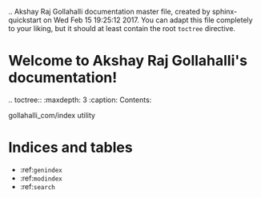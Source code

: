 .. Akshay Raj Gollahalli documentation master file, created by
   sphinx-quickstart on Wed Feb 15 19:25:12 2017.
   You can adapt this file completely to your liking, but it should at least
   contain the root `toctree` directive.

Welcome to Akshay Raj Gollahalli's documentation!
=================================================

.. toctree::
   :maxdepth: 3
   :caption: Contents:

   gollahalli_com/index
   utility



Indices and tables
==================

* :ref:`genindex`
* :ref:`modindex`
* :ref:`search`
